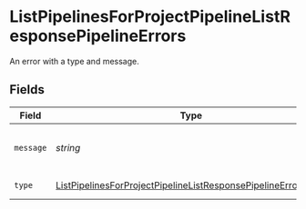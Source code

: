 # ListPipelinesForProjectPipelineListResponsePipelineErrors

An error with a type and message.


## Fields

| Field                                                                                                                                                     | Type                                                                                                                                                      | Required                                                                                                                                                  | Description                                                                                                                                               |
| --------------------------------------------------------------------------------------------------------------------------------------------------------- | --------------------------------------------------------------------------------------------------------------------------------------------------------- | --------------------------------------------------------------------------------------------------------------------------------------------------------- | --------------------------------------------------------------------------------------------------------------------------------------------------------- |
| `message`                                                                                                                                                 | *string*                                                                                                                                                  | :heavy_check_mark:                                                                                                                                        | A human-readable error message.                                                                                                                           |
| `type`                                                                                                                                                    | [ListPipelinesForProjectPipelineListResponsePipelineErrorsType](../../models/operations/ListPipelinesForProjectPipelineListResponsePipelineErrorsType.md) | :heavy_check_mark:                                                                                                                                        | The type of error.                                                                                                                                        |